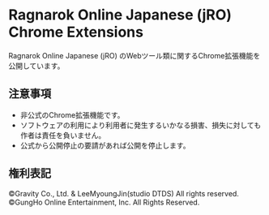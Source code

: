 # Ragnarok Online Japanese (jRO) Chrome Extensions

Ragnarok Online Japanese (jRO) のWebツール類に関するChrome拡張機能を公開しています。

## 注意事項

- 非公式のChrome拡張機能です。
- ソフトウェアの利用により利用者に発生するいかなる損害、損失に対しても作者は責任を負いません。
- 公式から公開停止の要請があれば公開を停止します。

## 権利表記

©Gravity Co., Ltd. & LeeMyoungJin(studio DTDS) All rights reserved.
©GungHo Online Entertainment, Inc. All Rights Reserved.
